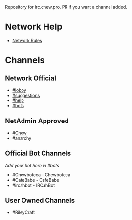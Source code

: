 Repository for irc.chew.pro. PR if you want a channel added.

# Network Help

- [Network Rules](info/rules)

# Channels

## Network Official
- [#lobby](channels/lobby)
- [#suggestions](channels/suggestions)
- [#help](channels/help)
- [#bots](channels/bots)

## NetAdmin Approved
- [#Chew](channels/chew)
- #anarchy

## Official Bot Channels
_Add your bot here in #bots_
- #Chewbotcca - Chewbotcca
- #CafeBabe - CafeBabe
- #ircahbot - IRCahBot

## User Owned Channels
- #RileyCraft
